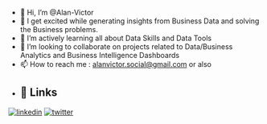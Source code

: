 - 👋 Hi, I’m @Alan-Victor
- 👀 I get excited while generating insights from Business Data and solving the Business problems.
- 🌱 I’m actively learning all about Data Skills and Data Tools 
- 💞️ I’m looking to collaborate on projects related to Data/Business Analytics and Business Intelligence Dashboards
- 📫 How to reach me : alanvictor.social@gmail.com or also 
- ## 🔗 Links
[![linkedin](https://img.shields.io/badge/linkedin-0A66C2?style=for-the-badge&logo=linkedin&logoColor=white)](https://www.linkedin.com/in/alan-victor/)
[![twitter](https://img.shields.io/badge/twitter-1DA1F2?style=for-the-badge&logo=twitter&logoColor=white)](https://twitter.com/TheAlanVictor)

  



<!---
Alan-Victor/Alan-Victor is a ✨ special ✨ repository because its `README.md` (this file) appears on your GitHub profile.
You can click the Preview link to take a look at your changes.
--->
